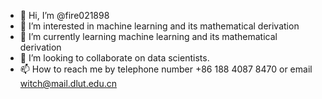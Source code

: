 - 👋 Hi, I’m @fire021898
- 👀 I’m interested in machine learning and its mathematical derivation
- 🌱 I’m currently learning machine learning and its mathematical derivation
- 💞️ I’m looking to collaborate on data scientists.
- 📫 How to reach me by telephone number +86 188 4087 8470 or email witch@mail.dlut.edu.cn

<!---
fire021898/fire021898 is a ✨ special ✨ repository because its `README.md` (this file) appears on your GitHub profile.
You can click the Preview link to take a look at your changes.
--->
